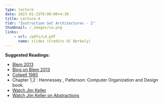 ```yaml
---
type: lecture
date: 2023-01-23T8:00:00+4:30
title: Lecture-4
tldr: "Instruction Set Architectures - 2"
thumbnail: /_images/ca.png
links: 
    - url: /pdfs/L4.pdf
      name: slides (Credits UC Berkely)
---
```

**Suggested Readings:**

- [Blem 2013](https://dipsankarb.github.io/wi23-csl7070/pdfs/blem13.pdf)
- [Blog on Blem 2013](https://parvmor.github.io/2019/04/08/risc-vs-cisc/)
- [Colwell 1985](https://dipsankarb.github.io/wi23-csl7070/pdfs/colwell85.pdf)
- Chapter 1,2 : Hennessey , Patterson: Computer Organization and Design book.
- [Watch Jim Keller](https://www.youtube.com/watch?v=yTMRGERZrQE)
- [Watch Jim Keller on Abstractions](https://www.youtube.com/watch?v=1CSeY10zbqo)
